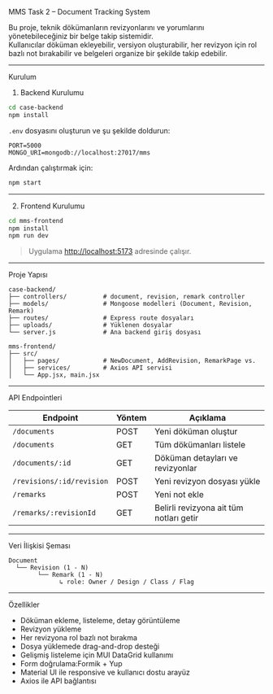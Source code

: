 MMS Task 2 – Document Tracking System

Bu proje, teknik dökümanların revizyonlarını ve yorumlarını yönetebileceğiniz bir belge takip sistemidir.  
Kullanıcılar döküman ekleyebilir, versiyon oluşturabilir, her revizyon için rol bazlı not bırakabilir ve belgeleri organize bir şekilde takip edebilir.

---

Kurulum

1. Backend Kurulumu

```bash
cd case-backend
npm install
```

`.env` dosyasını oluşturun ve şu şekilde doldurun:

```env
PORT=5000
MONGO_URI=mongodb://localhost:27017/mms
```

Ardından çalıştırmak için:

```bash
npm start
```

---

2. Frontend Kurulumu

```bash
cd mms-frontend
npm install
npm run dev
```

> Uygulama [http://localhost:5173](http://localhost:5173) adresinde çalışır.

---

Proje Yapısı

```
case-backend/
├── controllers/          # document, revision, remark controller
├── models/               # Mongoose modelleri (Document, Revision, Remark)
├── routes/               # Express route dosyaları
├── uploads/              # Yüklenen dosyalar
└── server.js             # Ana backend giriş dosyası

mms-frontend/
├── src/
│   ├── pages/            # NewDocument, AddRevision, RemarkPage vs.
│   ├── services/         # Axios API servisi
│   └── App.jsx, main.jsx
```

---

API Endpointleri

| Endpoint                         | Yöntem | Açıklama                             |
|----------------------------------|--------|--------------------------------------|
| `/documents`                    | POST   | Yeni döküman oluştur                 |
| `/documents`                    | GET    | Tüm dökümanları listele              |
| `/documents/:id`                | GET    | Döküman detayları ve revizyonlar     |
| `/revisions/:id/revision`       | POST   | Yeni revizyon dosyası yükle          |
| `/remarks`                      | POST   | Yeni not ekle                        |
| `/remarks/:revisionId`          | GET    | Belirli revizyona ait tüm notları getir |

---

Veri İlişkisi Şeması

```
Document
  └── Revision (1 - N)
        └── Remark (1 - N) 
              ↳ role: Owner / Design / Class / Flag
```

---

Özellikler

- Döküman ekleme, listeleme, detay görüntüleme
- Revizyon yükleme 
- Her revizyona rol bazlı not bırakma 
- Dosya yüklemede drag-and-drop desteği
- Gelişmiş listeleme için MUI DataGrid kullanımı
- Form doğrulama:Formik + Yup
- Material UI ile responsive ve kullanıcı dostu arayüz
- Axios ile API bağlantısı


